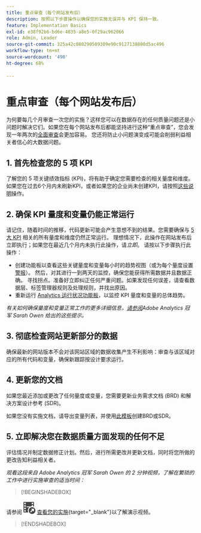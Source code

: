 ```yaml
---
title: 重点审查（每个网站发布后）
description: 按照以下步骤操作以确保您的实施无误并与 KPI 保持一致。
feature: Implementation Basics
exl-id: e38f92b6-bd6e-4835-a8e5-0f29ac962066
role: Admin, Leader
source-git-commit: 325a42c080290509309e90c9127138800d5ac496
workflow-type: tm+mt
source-wordcount: '498'
ht-degree: 68%

---
```


# 重点审查（每个网站发布后）

为何要每几个月审查一次您的实施？这样您可以在数据存在的任何质量问题还是小问题时解决它们。如果您在每个网站发布后都能坚持进行这种“重点审查”，您会发现一年两次的[全面审查](/help/implement/review/full-review.md)会更加容易。 您还将防止小问题演变成可能会削弱利益相关者信心的大数据问题。

## &#x200B;1. 首先检查您的 5 项 KPI

了解您的 5 项关键绩效指标 (KPI)，将有助于确定您需要检查的相关量度和维度。如果您在过去6个月内未刷新KPI，或者如果您的企业尚未创建KPI，请按照[这些说明](/help/implement/review/define-kpis.md)操作。

## &#x200B;2. 确保 KPI 量度和变量仍能正常运行

请记住，随着时间的推移，代码更新可能会产生意想不到的结果。您需要确保与 [5 大 KPI](/help/implement/review/define-kpis.md) 相关的所有量度和维度仍然正常运行。 理想情况下，此操作在网站发布后立即执行；如果您在最近几个月内未执行此操作，请&#x200B;*立即*。 请按以下步骤执行此操作：

* 创建功能板以查看这些关键量度和变量每小时的趋势视图（或为每个量度设置[警报](/help/components/alerts/alerts-overview.md)）。 然后，对其进行一到两天的监控，确保您能获得所需数据并且数据正确。 寻找拐点。准备好立即纠正任何严重问题。如果发现任何误差，请查看数据层、标签管理器规则及处理规则，并找出原因。
* 重新运行 [Analytics 运行状况功能板](https://express.adobe.com/page/tnNQGNlfzta3b/)，以监控 KPI 量度和变量的总体趋势。

*有关如何确保量度和变量正常工作的更多详细信息，[请参阅 &#x200B;](https://experienceleaguecommunities.adobe.com/t5/adobe-analytics-discussions/my-five-best-tips-for-keeping-adobe-analytics-humming/td-p/388608)Adobe Analytics 冠军 Sarah Owen 给出的这些提示。*

## &#x200B;3. 彻底检查网站更新部分的数据

确保最新的网站版本不会对该网站区域的数据收集产生不利影响：审查与该区域对应的所有代码和变量，确保新跟踪按设计要求运行。

## &#x200B;4. 更新您的文档

如果您最近添加或更改了任何量度或变量，您需要更新业务需求文档 (BRD) 和解决方案设计参考 (SDR)。

如果您没有实施文档，请导出变量列表，并使用[此模板](https://experienceleague.adobe.com/docs/analytics-learn/tutorials/implementation/implementation-basics/creating-a-business-requirements-document.html#implementation?lang=zh-Hans)创建BRD或SDR。

## &#x200B;5. 立即解决您在数据质量方面发现的任何不足

评估情况并制定数据修正计划。然后，进行所需更改并更新文档，同时将您所做的更改告知利益相关者。

*观看这段来自 Adobe Analytics 冠军 Sarah Owen 的 2 分钟视频，了解在繁琐的工作中进行实施审查的适当时间：*


>[!BEGINSHADEBOX]

请参阅![VideoCheckedOut](/help/assets/icons/VideoCheckedOut.svg) [查看您的实施](https://video.tv.adobe.com/v/328340?quality=12&learn=on){target="_blank"}以了解演示视频。

>[!ENDSHADEBOX]


